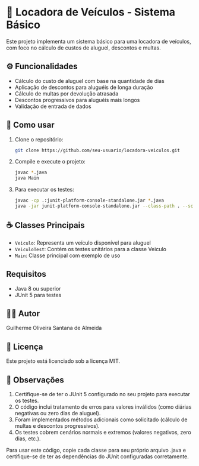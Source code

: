 # 🚗 Locadora de Veículos - Sistema Básico

Este projeto implementa um sistema básico para uma locadora de veículos, com foco no cálculo de custos de aluguel, descontos e multas.

## ⚙️ Funcionalidades

- Cálculo do custo de aluguel com base na quantidade de dias
- Aplicação de descontos para aluguéis de longa duração
- Cálculo de multas por devolução atrasada
- Descontos progressivos para aluguéis mais longos
- Validação de entrada de dados

## 📖 Como usar

1. Clone o repositório:
   ```bash
   git clone https://github.com/seu-usuario/locadora-veiculos.git
   ```

2. Compile e execute o projeto:
   ```bash
   javac *.java
   java Main
   ```

3. Para executar os testes:
   ```bash
   javac -cp .:junit-platform-console-standalone.jar *.java
   java -jar junit-platform-console-standalone.jar --class-path . --scan-class-path
   ```

## ☕ Classes Principais

- `Veiculo`: Representa um veículo disponível para aluguel
- `VeiculoTest`: Contém os testes unitários para a classe Veiculo
- `Main`: Classe principal com exemplo de uso

## Requisitos

- Java 8 ou superior
- JUnit 5 para testes

## 👨‍💻 Autor

Guilherme Oliveira Santana de Almeida

## 📁 Licença

Este projeto está licenciado sob a licença MIT.

## 👀 Observações

1. Certifique-se de ter o JUnit 5 configurado no seu projeto para executar os testes.
2. O código inclui tratamento de erros para valores inválidos (como diárias negativas ou zero dias de aluguel).
3. Foram implementados métodos adicionais como solicitado (cálculo de multas e descontos progressivos).
4. Os testes cobrem cenários normais e extremos (valores negativos, zero dias, etc.).

Para usar este código, copie cada classe para seu próprio arquivo .java e certifique-se de ter as dependências do JUnit configuradas corretamente.
